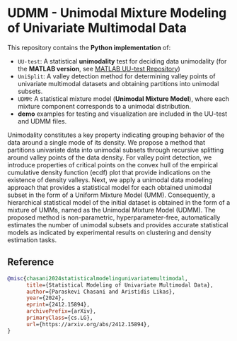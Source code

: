 # UDMM - Unimodal Mixture Modeling of Univariate Multimodal Data

This repository contains the **Python implementation** of:

- `UU-test`: A statistical **unimodality** test for deciding data unimodality (for the **MATLAB version**, see [MATLAB UU-test Repository](https://github.com/pchasani/UUtest))
- `UniSplit`: A valley detection method for determining valley points of univariate multimodal datasets and obtaining partitions into unimodal subsets.
- `UDMM`: A statistical mixture model (**Unimodal Mixture Model**), where each mixture component corresponds to a unimodal distribution.
- **demo** examples for testing and visualization are included in the UU-test and UDMM files.


Unimodality constitutes a key property indicating grouping behavior of the
data around a single mode of its density. We propose a method that partitions
univariate data into unimodal subsets through recursive splitting around
valley points of the data density. For valley point detection, we introduce
properties of critical points on the convex hull of the empirical cumulative
density function (ecdf) plot that provide indications on the existence of density
valleys. Next, we apply a unimodal data modeling approach that provides
a statistical model for each obtained unimodal subset in the form of
a Uniform Mixture Model (UMM). Consequently, a hierarchical statistical
model of the initial dataset is obtained in the form of a mixture of UMMs,
named as the Unimodal Mixture Model (UDMM). The proposed method
is non-parametric, hyperparameter-free, automatically estimates the number
of unimodal subsets and provides accurate statistical models as indicated by
experimental results on clustering and density estimation tasks.

## Reference

```bibtex
@misc{chasani2024statisticalmodelingunivariatemultimodal,
      title={Statistical Modeling of Univariate Multimodal Data}, 
      author={Paraskevi Chasani and Aristidis Likas},
      year={2024},
      eprint={2412.15894},
      archivePrefix={arXiv},
      primaryClass={cs.LG},
      url={https://arxiv.org/abs/2412.15894}, 
}
